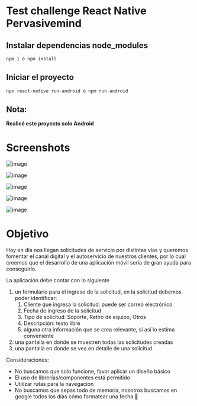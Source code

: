 

# Test challenge React Native Pervasivemind

## Instalar dependencias node_modules
```javascript
npm i ó npm install
```

## Iniciar el proyecto
```javascript
npx react-native run-android ó npm run android
```

## Nota:
__Realicé este proyecto solo Android__

# Screenshots
![image](https://user-images.githubusercontent.com/39087254/191129184-1c767f18-cc59-4d6f-884d-c13ce63be18b.png)

![image](https://user-images.githubusercontent.com/39087254/191129749-d687043f-2402-404c-94c4-2346280eff9c.png)

![image](https://user-images.githubusercontent.com/39087254/191129850-bb5ba903-9d85-4055-8766-fbffd7073342.png)

![image](https://user-images.githubusercontent.com/39087254/191130030-5d67117a-c316-41b0-b4b5-87a3befcb9a3.png)

![image](https://user-images.githubusercontent.com/39087254/191130136-35fd20ce-9c5b-402a-9cb5-0fe387a981b0.png)

Objetivo
========
Hoy en día nos llegan solicitudes de servicio por distintas vías y queremos fomentar el canal digital y el autoservicio de nuestros clientes, por lo cual creemos que el desarrollo de una aplicación móvil sería de gran ayuda para conseguirlo.

La aplicación debe contar con lo siguiente

1. un formulario para el ingreso de la solicitud, en la solicitud debemos poder identificar:
    1. Cliente que ingresa la solicitud: puede ser correo electrónico
    2. Fecha de ingreso de la solicitud
    3. Tipo de solicitud: Soporte, Retiro de equipo, Otros
    4. Descripción: texto libre
    5. alguna otra información que se crea relevante, si así lo estima conveniente
2. una pantalla en donde se muestren todas las solicitudes creadas
3. una pantalla en donde se vea en detalle de una solicitud

Consideraciones:

- No buscamos que solo funcione, favor aplicar un diseño básico
- El uso de librerías/componentes está permitido
- Utilizar rutas para la navegación
- No buscamos que sepas todo de memoria, nosotros buscamos en google todos los días cómo formatear una fecha 🙂
